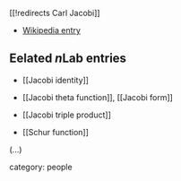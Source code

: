 [[!redirects Carl Jacobi]]


* [Wikipedia entry](http://en.wikipedia.org/wiki/Carl_Gustav_Jacob_Jacobi)

## Eelated $n$Lab entries

* [[Jacobi identity]]

* [[Jacobi theta function]], [[Jacobi form]]

* [[Jacobi triple product]]

* [[Schur function]]

(...)

category: people

